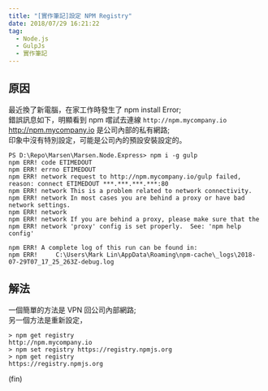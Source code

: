 ```yaml
---
title: "[實作筆記]設定 NPM Registry"
date: 2018/07/29 16:21:22
tag:
  - Node.js
  - GulpJs   
  - 實作筆記
---
```


## 原因

最近換了新電腦，在家工作時發生了 npm install Error;  
錯誤訊息如下，明顯看到 npm 嚐試去連線 `http://npm.mycompany.io`  
<http://npm.mycompany.io> 是公司內部的私有網路;  
印象中沒有特別設定，可能是公司內的預設安裝設定的。

```shell=
PS D:\Repo\Marsen\Marsen.Node.Express> npm i -g gulp
npm ERR! code ETIMEDOUT
npm ERR! errno ETIMEDOUT
npm ERR! network request to http://npm.mycompany.io/gulp failed, reason: connect ETIMEDOUT ***.***.***.***:80
npm ERR! network This is a problem related to network connectivity.
npm ERR! network In most cases you are behind a proxy or have bad network settings.
npm ERR! network
npm ERR! network If you are behind a proxy, please make sure that the
npm ERR! network 'proxy' config is set properly.  See: 'npm help config'

npm ERR! A complete log of this run can be found in:
npm ERR!     C:\Users\Mark Lin\AppData\Roaming\npm-cache\_logs\2018-07-29T07_17_25_263Z-debug.log
```

## 解法

一個簡單的方法是 VPN 回公司內部網路;  
另一個方法是重新設定，

```shell=
> npm get registry
http://npm.mycompany.io
> npm set registry https://registry.npmjs.org
> npm get registry
https://registry.npmjs.org
```

(fin)
